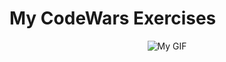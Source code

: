 # My CodeWars Exercises

<p align="center">
  <img src="https://c.tenor.com/itoZJd9WL_4AAAAC/tenor.gif" 
       alt="My GIF">
</p>
